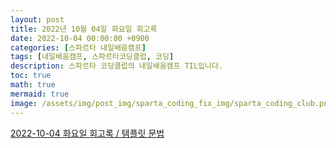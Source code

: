 ```yaml
---
layout: post
title: 2022년 10월 04일 화요일 회고록
date: 2022-10-04 00:00:00 +0900
categories: [스파르타 내일배움캠프]
tags: [내일배움캠프, 스파르타코딩클럽, 코딩]
description: 스파르타 코딩클럽의 내일배움캠프 TIL입니다.
toc: true
math: true
mermaid: true
image: /assets/img/post_img/sparta_coding_fix_img/sparta_coding_club.png
---
```


[2022-10-04 화요일 회고록 / 템플릿 문법](https://hana98.tistory.com/102)